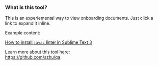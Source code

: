 ### What is this tool?

This is an experiemental way to view onboarding documents. Just click a link to expand it inline.

Example content:

[How to install `javac` linter in Sublime Text 3](st3-javac/index.md)

Learn more about this tool here:\
<https://github.com/szhu/qa>
